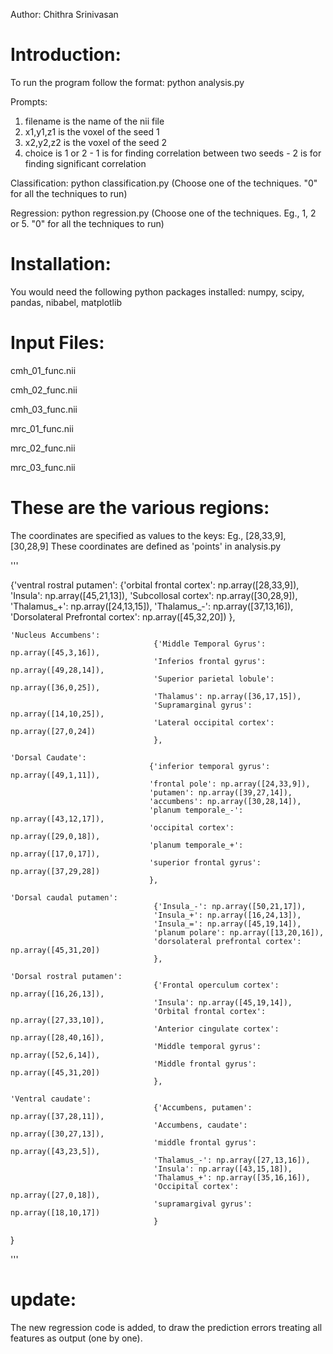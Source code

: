 Author: Chithra Srinivasan

Introduction:
=============
To run the program follow the format:
python analysis.py

Prompts:

1. filename is the name of the nii file
2. x1,y1,z1 is the voxel of the seed 1
3. x2,y2,z2 is the voxel of the seed 2
4. choice is 1 or 2 - 1 is for finding correlation between two seeds - 2 is for finding significant correlation


Classification:
python classification.py
(Choose one of the techniques. "0" for all the techniques to run)

Regression:
python regression.py
(Choose one of the techniques. Eg., 1, 2 or 5. "0" for all the techniques to run)

Installation:
=============
You would need the following python packages installed:
numpy, scipy, pandas, nibabel, matplotlib

Input Files:
============
cmh_01_func.nii

cmh_02_func.nii

cmh_03_func.nii

mrc_01_func.nii

mrc_02_func.nii

mrc_03_func.nii

These are the various regions:
==============================
The coordinates are specified as values to the keys: Eg., [28,33,9], [30,28,9]
These coordinates are defined as 'points' in analysis.py

'''

{'ventral rostral putamen':
									{'orbital frontal cortex': np.array([28,33,9]),
									 'Insula': np.array([45,21,13]), 
									 'Subcollosal cortex': np.array([30,28,9]),
									 'Thalamus_+': np.array([24,13,15]),
									 'Thalamus_-': np.array([37,13,16]),
									 'Dorsolateral Prefrontal cortex': np.array([45,32,20])
									 },
							 
	'Nucleus Accumbens':
									{'Middle Temporal Gyrus': np.array([45,3,16]),
									'Inferios frontal gyrus': np.array([49,28,14]),
									'Superior parietal lobule': np.array([36,0,25]),
									'Thalamus': np.array([36,17,15]),
									'Supramarginal gyrus': np.array([14,10,25]),
									'Lateral occipital cortex': np.array([27,0,24])
									},

	'Dorsal Caudate':
								   {'inferior temporal gyrus': np.array([49,1,11]),
								   'frontal pole': np.array([24,33,9]),
								   'putamen': np.array([39,27,14]),
								   'accumbens': np.array([30,28,14]),
								   'planum temporale_-': np.array([43,12,17]),
								   'occipital cortex': np.array([29,0,18]),
								   'planum temporale_+': np.array([17,0,17]),
								   'superior frontal gyrus': np.array([37,29,28])
								   },

	'Dorsal caudal putamen':
									{'Insula_-': np.array([50,21,17]),
									'Insula_+': np.array([16,24,13]),
									'Insula_=': np.array([45,19,14]),
									'planum polare': np.array([13,20,16]),
									'dorsolateral prefrontal cortex': np.array([45,31,20])
								  	},
								
	'Dorsal rostral putamen':
									{'Frontal operculum cortex': np.array([16,26,13]),
									'Insula': np.array([45,19,14]),
									'Orbital frontal cortex': np.array([27,33,10]),
									'Anterior cingulate cortex': np.array([28,40,16]),
									'Middle temporal gyrus': np.array([52,6,14]),
									'Middle frontal gyrus': np.array([45,31,20])
									},

	'Ventral caudate':
									{'Accumbens, putamen': np.array([37,28,11]), 
									'Accumbens, caudate': np.array([30,27,13]),
									'middle frontal gyrus': np.array([43,23,5]),
									'Thalamus_-': np.array([27,13,16]),
									'Insula': np.array([43,15,18]),
									'Thalamus_+': np.array([35,16,16]),
									'Occipital cortex': np.array([27,0,18]),
									'supramargival gyrus': np.array([18,10,17])
									}
}

'''



# update:

The new regression code is added, to draw the prediction errors treating all features as output (one by one).
